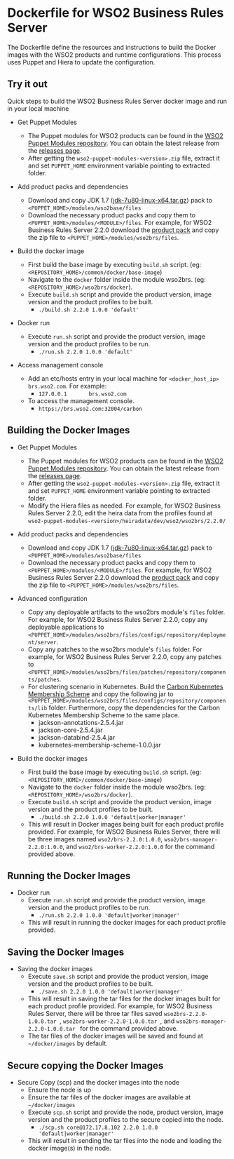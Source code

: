 # Dockerfile for WSO2 Business Rules Server #
The Dockerfile define the resources and instructions to build the Docker images with the WSO2 products and runtime configurations. This process uses Puppet and Hiera to update the configuration.

## Try it out
Quick steps to build the WSO2 Business Rules Server docker image and run in your local machine
  
* Get Puppet Modules
    - The Puppet modules for WSO2 products can be found in the [WSO2 Puppet Modules repository](https://github.com/wso2/puppet-modules). You can obtain the latest release from the [releases page](https://github.com/wso2/puppet-modules/releases). 
    - After getting the `wso2-puppet-modules-<version>.zip` file, extract it and set `PUPPET_HOME` environment variable pointing to extracted folder.

* Add product packs and dependencies
    - Download and copy JDK 1.7 ([jdk-7u80-linux-x64.tar.gz](http://www.oracle.com/technetwork/java/javase/downloads/jdk7-downloads-1880260.html)) pack to `<PUPPET_HOME>/modules/wso2base/files`
    - Download the necessary product packs and copy them to `<PUPPET_HOME>/modules/<MODULE>/files`. For example, for WSO2 Business Rules Server 2.2.0 download the [product pack](http://wso2.com/products/business-rules-server/) and copy the zip file to `<PUPPET_HOME>/modules/wso2brs/files`.

* Build the docker image
    - First build the base image by executing `build.sh` script. (eg: `<REPOSITORY_HOME>/common/docker/base-image`)
    - Navigate to the `docker` folder inside the module wso2brs. (eg: `<REPOSITORY_HOME>/wso2brs/docker`).
    - Execute `build.sh` script and provide the product version, image version and the product profiles to be built.
        + `./build.sh 2.2.0 1.0.0 'default'`

* Docker run
    - Execute `run.sh` script and provide the product version, image version and the product profiles to be run.
        + `./run.sh 2.2.0 1.0.0 'default'`

* Access management console
    - Add an etc/hosts entry in your local machine for `<docker_host_ip> brs.wso2.com`. For example:
        + `127.0.0.1       brs.wso2.com`
    -  To access the management console.
        + `https://brs.wso2.com:32004/carbon`

## Building the Docker Images

* Get Puppet Modules
    - The Puppet modules for WSO2 products can be found in the [WSO2 Puppet Modules repository](https://github.com/wso2/puppet-modules). You can obtain the latest release from the [releases page](https://github.com/wso2/puppet-modules/releases). 
    - After getting the `wso2-puppet-modules-<version>.zip` file, extract it and set `PUPPET_HOME` environment variable pointing to extracted folder. 
    - Modify the Hiera files as needed. For example, for WSO2 Business Rules Server 2.2.0, edit the heira data from the profiles found at `wso2-puppet-modules-<version>/heiradata/dev/wso2/wso2brs/2.2.0/` 

* Add product packs and dependencies
    - Download and copy JDK 1.7 ([jdk-7u80-linux-x64.tar.gz](http://www.oracle.com/technetwork/java/javase/downloads/jdk7-downloads-1880260.html)) pack to `<PUPPET_HOME>/modules/wso2base/files`
    - Download the necessary product packs and copy them to `<PUPPET_HOME>/modules/<MODULE>/files`. For example, for WSO2 Business Rules Server 2.2.0 download the [product pack](http://wso2.com/products/business-rules-server/) and copy the zip file to `<PUPPET_HOME>/modules/wso2brs/files`.

* Advanced configuration
    - Copy any deployable artifacts to the wso2brs module's `files` folder. For example, for WSO2 Business Rules Server 2.2.0, copy any deployable applications to `<PUPPET_HOME>/modules/wso2brs/files/configs/repository/deployment/server`.
    - Copy any patches to the wso2brs module's `files` folder. For example, for WSO2 Business Rules Server 2.2.0, copy any patches to `<PUPPET_HOME>/modules/wso2brs/files/patches/repository/components/patches`.
    - For clustering scenario in Kubernetes. Build the [Carbon Kubernetes Membership Scheme](https://github.com/wso2/kubernetes-artifacts/tree/master/common/kubernetes-membership-scheme) and copy the following jar to `<PUPPET_HOME>/modules/wso2brs/files/configs/repository/components/lib` folder. Furthermore, copy the dependencies for the Carbon Kubernetes Membership Scheme to the same place.
        + jackson-annotations-2.5.4.jar
        + jackson-core-2.5.4.jar
        + jackson-databind-2.5.4.jar
        + kubernetes-membership-scheme-1.0.0.jar

* Build the docker images
    - First build the base image by executing `build.sh` script. (eg: `<REPOSITORY_HOME>/common/docker/base-image`)
    - Navigate to the `docker` folder inside the module wso2brs. (eg: `<REPOSITORY_HOME>/wso2brs/docker`).
    - Execute `build.sh` script and provide the product version, image version and the product profiles to be built.
        + `./build.sh 2.2.0 1.0.0 'default|worker|manager'`
    - This will result in Docker images being built for each product profile provided. For example, for WSO2 Business Rules Server, there will be three images named `wso2/brs-2.2.0:1.0.0`, `wso2/brs-manager-2.2.0:1.0.0`, and `wso2/brs-worker-2.2.0:1.0.0` for the command provided above.

## Running the Docker Images

* Docker run
    - Execute `run.sh` script and provide the product version, image version and the product profiles to be run.
        + `./run.sh 2.2.0 1.0.0 'default|worker|manager'`
    - This will result in running the docker images for each product profile provided.
    
## Saving the Docker Images

* Saving the docker images
    - Execute `save.sh` script and provide the product version, image version and the product profiles to be built.
        + `./save.sh 2.2.0 1.0.0 'default|worker|manager'`
    - This will result in saving the tar files for the docker images built for each product profile provided. For example, for WSO2 Business Rules Server, there will be three tar files saved `wso2brs-2.2.0-1.0.0.tar `, `wso2brs-worker-2.2.0-1.0.0.tar `, and `wso2brs-manager-2.2.0-1.0.0.tar ` for the command provided above. 
    - The tar files of the docker images will be saved and found at `~/docker/images` by default.

## Secure copying the Docker Images

* Secure Copy (scp) and the docker images into the node
    - Ensure the node is up
    - Ensure the tar files of the docker images are available at `~/docker/images`
    - Execute `scp.sh` script and provide the node, product version, image version and the product profiles to the secure copied into the node.
        + `./scp.sh core@172.17.8.102 2.2.0 1.0.0 'default|worker|manager'`
    - This will result in sending the tar files into the node and loading the docker image(s) in the node.